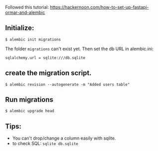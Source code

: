 Followed this tutorial: https://hackernoon.com/how-to-set-up-fastapi-ormar-and-alembic

## Initialize:
```
$ alembic init migrations
```
The folder `migrations` can't exist yet. Then set the db URL in alembic.ini:
```
sqlalchemy.url = sqlite:///db.sqlite
```

## create the migration script. 
```
$ alembic revision --autogenerate -m "Added users table"
```

## Run migrations
```
$ alembic upgrade head
```

## Tips:
- You can't drop/change a column easily with sqlite.
- to check SQL: `sqlite db.sqlite`